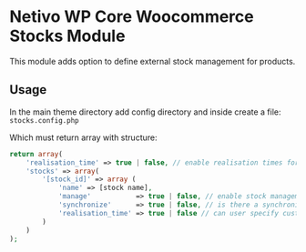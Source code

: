 # Netivo WP Core Woocommerce Stocks Module

This module adds option to define external stock management for products.

## Usage

In the main theme directory add config directory and inside create a file: `stocks.config.php`

Which must return array with structure:

```php  
return array(
    'realisation_time' => true | false, // enable realisation times for products and orders
    'stocks' => array(
        '[stock_id]' => array (
            'name' => [stock name],
            'manage'           => true | false, // enable stock management
            'synchronize'      => true | false, // is there a synchronization for stock
            'realisation_time' => true | false // can user specify custom realisation time for stock
        )
    )
);
```